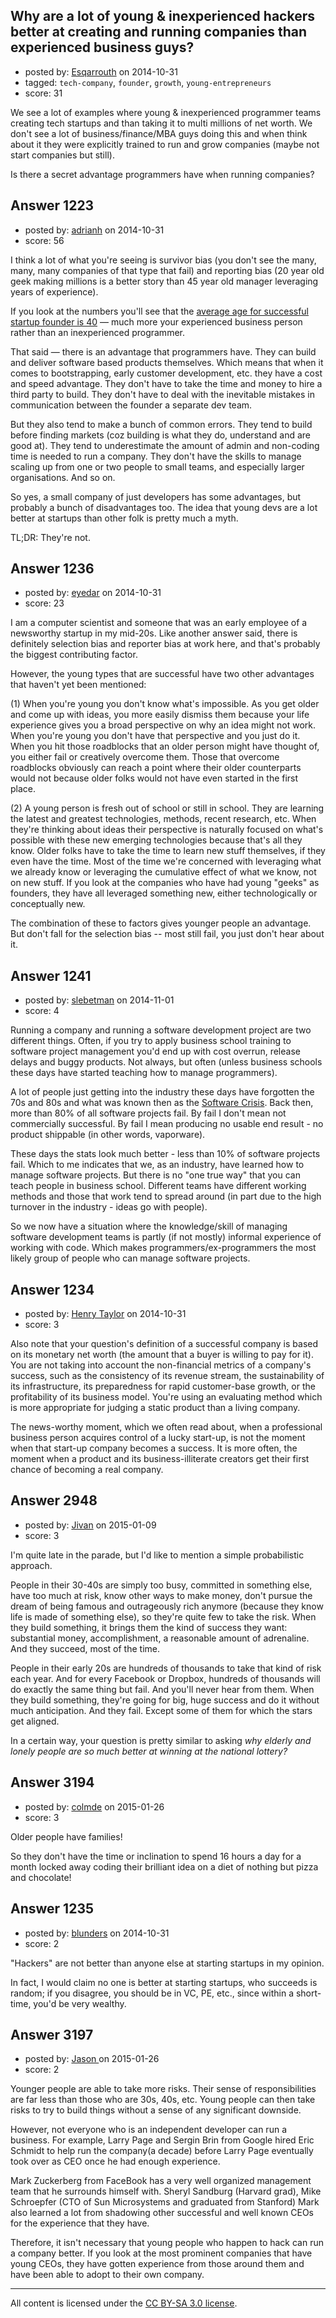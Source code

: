 ## Why are a lot of young & inexperienced hackers better at creating and running companies than experienced business guys?

- posted by: [Esqarrouth](https://stackexchange.com/users/3055586/esqarrouth) on 2014-10-31
- tagged: `tech-company`, `founder`, `growth`, `young-entrepreneurs`
- score: 31

<p>We see a lot of examples where young &amp; inexperienced programmer teams creating tech startups and than taking it to multi millions of net worth. We don't see a lot of business/finance/MBA guys doing this and when think about it they were explicitly trained to run and grow companies (maybe not start companies but still).</p>

<p>Is there a secret advantage programmers have when running companies?</p>



## Answer 1223

- posted by: [adrianh](https://stackexchange.com/users/7553/adrianh) on 2014-10-31
- score: 56

<p>I think a lot of what you're seeing is survivor bias (you don't see the many, many, many companies of that type that fail) and reporting bias (20 year old geek making millions is a better story than 45 year old manager leveraging years of experience).</p>

<p>If you look at the numbers you'll see that the <a href="http://www.forbes.com/sites/krisztinaholly/2014/01/15/why-great-entrepreneurs-are-older-than-you-think/">average age for successful startup founder is 40</a> — much more your experienced business person rather than an inexperienced programmer.</p>

<p>That said — there is an advantage that programmers have. They can build and deliver software based products themselves. Which means that when it comes to bootstrapping, early customer development, etc. they have a cost and speed advantage. They don't have to take the time and money to hire a third party to build. They don't have to deal with the inevitable mistakes in communication between the founder a separate dev team.</p>

<p>But they also tend to make a bunch of common errors. They tend to build before finding markets (coz building is what they do, understand and are good at). They tend to underestimate the amount of admin and non-coding time is needed to run a company. They don't have the skills to manage scaling up from one or two people to small teams, and especially larger organisations. And so on.</p>

<p>So yes, a small company of just developers has some advantages, but probably a bunch of disadvantages too. The idea that young devs are a lot better at startups than other folk is pretty much a myth.</p>

<p>TL;DR: They're not.</p>



## Answer 1236

- posted by: [eyedar](https://stackexchange.com/users/976190/eyedar) on 2014-10-31
- score: 23

<p>I am a computer scientist and someone that was an early employee of a newsworthy startup in my mid-20s. Like another answer said, there is definitely selection bias and reporter bias at work here, and that's probably the biggest contributing factor. </p>

<p>However, the young types that are successful have two other advantages that haven't yet been mentioned:</p>

<p>(1) When you're young you don't know what's impossible. As you get older and come up with ideas, you more easily dismiss them because your life experience gives you a broad perspective on why an idea might not work. When you're young you don't have that perspective and you just do it. When you hit those roadblocks that an older person might have thought of, you either fail or creatively overcome them. Those that overcome roadblocks obviously can reach a point where their older counterparts would not because older folks would not have even started in the first place.</p>

<p>(2) A young person is fresh out of school or still in school. They are learning the latest and greatest technologies, methods, recent research, etc. When they're thinking about ideas their perspective is naturally focused on what's possible with these new emerging technologies because that's all they know. Older folks have to take the time to learn new stuff themselves, if they even have the time. Most of the time we're concerned with leveraging what we already know or leveraging the cumulative effect of what we know, not on new stuff. If you look at the companies who have had young "geeks" as founders, they have all leveraged something new, either technologically or conceptually new.</p>

<p>The combination of these to factors gives younger people an advantage. But don't fall for the selection bias -- most still fail, you just don't hear about it.</p>



## Answer 1241

- posted by: [slebetman](https://stackexchange.com/users/55986/slebetman) on 2014-11-01
- score: 4

<p>Running a company and running a software development project are two different things. Often, if you try to apply business school training to software project management you'd end up with cost overrun, release delays and buggy products. Not always, but often (unless business schools these days have started teaching how to manage programmers).</p>

<p>A lot of people just getting into the industry these days have forgotten the 70s and 80s and what was known then as the <a href="http://en.wikipedia.org/wiki/Software_crisis" rel="nofollow">Software Crisis</a>. Back then, more than 80% of all software projects fail. By fail I don't mean not commercially successful. By fail I mean producing no usable end result - no product shippable (in other words, vaporware).</p>

<p>These days the stats look much better - less than 10% of software projects fail. Which to me indicates that we, as an industry, have learned how to manage software projects. But there is no "one true way" that you can teach people in business school. Different teams have different working methods and those that work tend to spread around (in part due to the high turnover in the industry - ideas go with people).</p>

<p>So we now have a situation where the knowledge/skill of managing software development teams is partly (if not mostly) informal experience of working with code. Which makes programmers/ex-programmers the most likely group of people who can manage software projects.</p>



## Answer 1234

- posted by: [Henry Taylor](https://stackexchange.com/users/1734959/henry-taylor) on 2014-10-31
- score: 3

<p>Also note that your question's definition of a successful company is based on its monetary net worth (the amount that a buyer is willing to pay for it).  You are not taking into account the non-financial metrics of a company's success, such as the consistency of its revenue stream, the sustainability of its infrastructure, its preparedness for rapid customer-base growth, or the profitability of its business model.  You're using an evaluating method which is more appropriate for judging a static product than a living company.</p>

<p>The news-worthy moment, which we often read about, when a professional business person acquires control of a lucky start-up, is not the moment when that start-up company becomes a success.  It is more often, the moment when a product and its business-illiterate creators get their first chance of becoming a real company.</p>



## Answer 2948

- posted by: [Jivan](https://stackexchange.com/users/2391382/jivan) on 2015-01-09
- score: 3

<p>I'm quite late in the parade, but I'd like to mention a simple probabilistic approach.</p>

<p>People in their 30-40s are simply too busy, committed in something else, have too much at risk, know other ways to make money, don't pursue the dream of being famous and outrageously rich anymore (because they know life is made of something else), so they're quite few to take the risk. When they build something, it brings them the kind of success they want: substantial money, accomplishment, a reasonable amount of adrenaline. And they succeed, most of the time.</p>

<p>People in their early 20s are hundreds of thousands to take that kind of risk each year. And for every Facebook or Dropbox, hundreds of thousands will do exactly the same thing but fail. And you'll never hear from them. When they build something, they're going for big, huge success and do it without much anticipation. And they fail. Except some of them for which the stars get aligned.</p>

<p>In a certain way, your question is pretty similar to asking <em>why elderly and lonely people are so much better at winning at the national lottery?</em></p>



## Answer 3194

- posted by: [colmde](https://stackexchange.com/users/1618945/colmde) on 2015-01-26
- score: 3

<p>Older people have families!  </p>

<p>So they don't have the time or inclination to spend 16 hours a day for a month locked away coding their brilliant idea on a diet of nothing but pizza and chocolate! </p>



## Answer 1235

- posted by: [blunders](https://stackexchange.com/users/216182/blunders) on 2014-10-31
- score: 2

<p>"Hackers" are not better than anyone else at starting startups in my opinion. </p>

<p>In fact, I would claim no one is better at starting startups, who succeeds is random; if you disagree, you should be in VC, PE, etc., since within a short-time, you'd be very wealthy. </p>



## Answer 3197

- posted by: [Jason ](https://stackexchange.com/users/5270470/jason) on 2015-01-26
- score: 2

<p>Younger people are able to take more risks. Their sense of responsibilities are far less than those who are 30s, 40s, etc. Young people can then take risks to try to build things without a sense of any significant downside.</p>

<p>However, not everyone who is an independent developer can run a business. For example, Larry Page and Sergin Brin from Google hired Eric Schmidt to help run the company(a decade) before Larry Page eventually took over as CEO once he had enough experience.</p>

<p>Mark Zuckerberg from FaceBook has a very well organized management team that he surrounds himself with. Sheryl Sandburg (Harvard grad), Mike Schroepfer (CTO of Sun Microsystems and graduated from Stanford) Mark also learned a lot from shadowing other successful and well known CEOs for the experience that they have.</p>

<p>Therefore, it isn't necessary that young people who happen to hack can run a company better. If you look at the most prominent companies that have young CEOs, they have gotten experience from those around them and have been able to adopt to their own company. </p>




---

All content is licensed under the [CC BY-SA 3.0 license](https://creativecommons.org/licenses/by-sa/3.0/).
